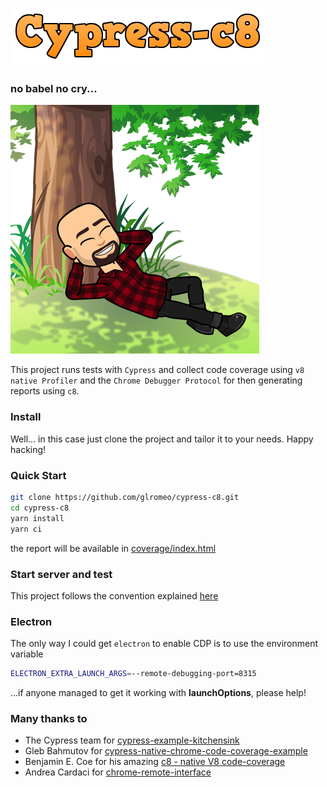 # ![Cypress C8](cypress-c8.png) 
### no babel no cry...
![Tux, the Linux mascot](picture.png)

This project runs tests with `Cypress` and collect code coverage using `v8 native Profiler` and the `Chrome Debugger Protocol` for then generating reports using `c8`.

### Install
Well... in this case just clone the project and tailor it to your needs. Happy hacking!

### Quick Start
```bash
git clone https://github.com/glromeo/cypress-c8.git
cd cypress-c8
yarn install
yarn ci
```
the report will be available in [coverage/index.html](https://glromeo.github.io/cypress-c8/coverage/index.html)

### Start server and test
This project follows the convention explained [here](https://github.com/bahmutov/start-server-and-test#use)

### Electron 
The only way I could get `electron` to enable CDP is to use the environment variable
```bash
ELECTRON_EXTRA_LAUNCH_ARGS=--remote-debugging-port=8315
``` 
...if anyone managed to get it working with **launchOptions**, please help!

### Many thanks to 

- The Cypress team for [cypress-example-kitchensink](https://github.com/cypress-io/cypress-example-kitchensink)
- Gleb Bahmutov for [cypress-native-chrome-code-coverage-example](https://github.com/bahmutov/cypress-native-chrome-code-coverage-example)
- Benjamin E. Coe for his amazing [c8 - native V8 code-coverage](https://github.com/bcoe/c8) 
- Andrea Cardaci for [chrome-remote-interface](https://github.com/cyrus-and/chrome-remote-interface)
